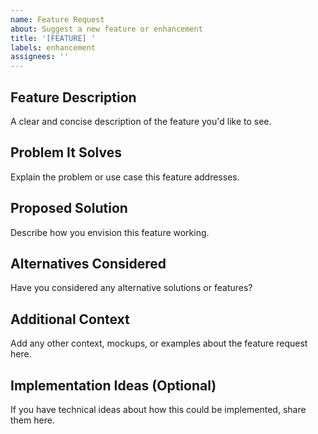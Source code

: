 ```yaml
---
name: Feature Request
about: Suggest a new feature or enhancement
title: '[FEATURE] '
labels: enhancement
assignees: ''
---
```


## Feature Description
A clear and concise description of the feature you'd like to see.

## Problem It Solves
Explain the problem or use case this feature addresses.

## Proposed Solution
Describe how you envision this feature working.

## Alternatives Considered
Have you considered any alternative solutions or features?

## Additional Context
Add any other context, mockups, or examples about the feature request here.

## Implementation Ideas (Optional)
If you have technical ideas about how this could be implemented, share them here.
